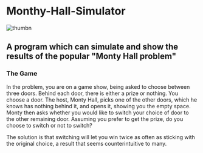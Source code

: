 # Monthy-Hall-Simulator
![thumbn](https://github.com/Magrgo/Monthy-Hall-Simulator/assets/102856537/8dd386ba-a987-47a3-9943-0bd424ab6a7d)

## A program which can simulate and show the results of the popular "Monty Hall problem"


### The Game
In the problem, you are on a game show, being asked to choose between three doors. Behind each door, there is either a prize or nothing. You choose a door. The host, Monty Hall, picks one of the other doors, which he knows has nothing behind it, and opens it, showing you the empty space. Monty then asks whether you would like to switch your choice of door to the other remaining door. Assuming you prefer to get the prize, do you choose to switch or not to switch?

The solution is that switching will let you win twice as often as sticking with the original choice, a result that seems counterintuitive to many. 
